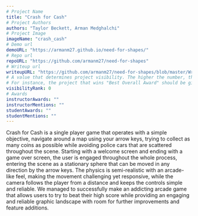 ```yaml
---
# Project Name
title: "Crash for Cash"
# Project Authors
authors: "Taylor Beckett, Arman Medghalchi"
# Project Image
imageName: "crash_cash"
# Demo url
demoURL: "https://armanm27.github.io/need-for-shapes/"
# Repo url
repoURL: "https://github.com/armanm27/need-for-shapes"
# Writeup url
writeupURL: "https://github.com/armanm27/need-for-shapes/blob/master/Written_Report_Medghalchi_Beckett.pdf"
# A value that determines project visibility. The higher the number, the closer it will appear to the top
# For instance, the project that wins "Best Overall Award" should be given the highest visibilityRank
visibilityRank: 0
# Awards
instructorAwards: ""
instructorMentions: ""
studentAwards: ""
studentMentions: ""
---
```

Crash for Cash is a single player game that operates with a simple objective, navigate around a map using your arrow keys, trying to collect as many coins as possible while avoiding police cars that are scattered throughout the scene. Starting with a welcome screen and ending with a game over screen, the user is engaged throughout the whole process, entering the scene as a stationary sphere that can be moved in any direction by the arrow keys. The physics is semi-realistic with an arcade-like feel, making the movement challenging yet responsive, while the camera follows the player from a distance and keeps the controls simple and reliable. We managed to successfully make an addicting arcade game that allows users to try to beat their high score while providing an engaging and reliable graphic landscape with room for further improvements and feature additions.
